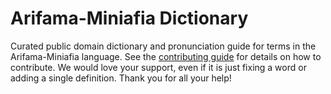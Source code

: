 
# Arifama-Miniafia Dictionary

Curated public domain dictionary and pronunciation guide for terms in the Arifama-Miniafia language. See the [contributing guide](https://github.com/drumworkteam/term/blob/make/.github/contributing.md) for details on how to contribute. We would love your support, even if it is just fixing a word or adding a single definition. Thank you for all your help!